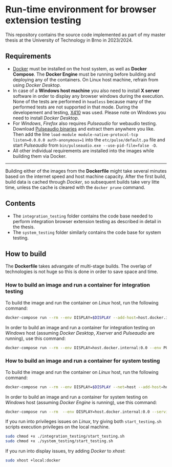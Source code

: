 # Run-time environment for browser extension testing

This repository contains the source code implemented as part of my master thesis at the University of Technology in Brno in 2023/2024. 

## Requirements
- [Docker](https://www.docker.com) must be installed on the host system, as well as **Docker Compose**. The **Docker Engine** must be running before building and deploying any of the containers. On Linux host machine, refrain from using *Docker Desktop*.
- In case of a **Windows host machine** you also need to install **X server** software in order to display any browser windows during the execution. None of the tests are performed in `headless` because many of the performed tests are not supported in that mode. During the developement and testing, [X410](https://x410.dev) was used. Please note on Windows you need to install *Docker Desktop*.
- For *Windows*, *Firefox* also requires *Pulseaudio* for webaudio testing. Download [Pulseaudio binaries](https://www.freedesktop.org/wiki/Software/PulseAudio/Ports/Windows/Support/) and extract them anywhere you like. Then add the line `load-module module-native-protocol-tcp listen=0.0.0.0 auth-anonymous=1` into the `etc/pulse/default.pa` file and start *Pulseaudio* from `bin/pulseaudio.exe --use-pid-file=false -D`.
- All other individual requirements are installed into the images while building them via Docker.

---

Building either of the images from the **Dockerfile** might take several minutes based on the internet speed and host machine capacity. After the first build, build data is cached through *Docker*, so subsequent builds take very litte time, unless the cache is cleared with the `docker prune` command.

## Contents
- The `integration_testing` folder contains the code base needed to perform integration browser extension testing as described in detail in the thesis. 
- The `system_testing` folder similarly contains the code base for system testing.

## How to build
The **Dockerfile** takes advangate of multi-stage builds. The overlap of technologies is not huge so this is done in order to save space and time. 

### How to build an image and run a container for integration testing
To build the image and run the container on *Linux* host, run the following command:
```bash
docker-compose run --rm --env DISPLAY=$DISPLAY --add-host=host.docker.internal:172.17.0.1 --device /dev/snd --service-ports testing_integration
```
In order to build an image and run a container for integration testing on *Windows* host (assuming *Docker Desktop*, *Xserver* and *Pulseaudio* are running), use this command:
```bash
docker-compose run --rm --env DISPLAY=host.docker.internal:0.0 --env PULSE_SERVER=tcp:host.docker.internal --service-ports testing_integration
```
### How to build an image and run a container for system testing
To build the image and run the container on *Linux* host, run the following command:
```bash
docker-compose run --rm --env DISPLAY=$DISPLAY --net=host --add-host=host.docker.internal:172.17.0.1 --service-ports testing_system
```
In order to build an image and run a container for system testing on *Windows* host (assuming *Docker Engine* is running), use this command:
```bash
docker-compose run --rm  --env DISPLAY=host.docker.internal:0.0 --service-ports testing_system
```
If you run into privileges issues on *Linux*, try giving both `start_testing.sh` scripts execution privileges on the local machine.

```bash
sudo chmod +x ./integration_testing/start_testing.sh
sudo chmod +x ./system_testing/start_testing.sh
```
If you run into display issues, try adding *Docker* to *xhost*:
```bash
sudo xhost +local:docker
```